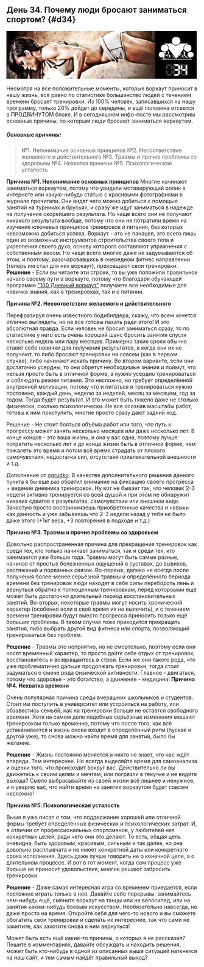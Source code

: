 ## День 34. Почему люди бросают заниматься спортом? {#d34}

![](src/img/34.jpg)

Несмотря на все положительные моменты, которые воркаут приносит в нашу жизнь, всё равно по статистике большинство людей с течением времени бросает тренировки. Из 100% человек, записавшихся на нашу программу, только 20% дойдет до середины, и ещё половина отсеется в ПРОДВИНУТОМ блоке. И в сегодняшнем инфо-посте мы рассмотрим основные причины, по которым люди бросают заниматься воркаутом. 

> 
##### Основные причины:
>
> №1. Непонимание основных принципов 
> №2. Несоответствие желаемого и действительного 
> №3. Травмы и прочие проблемы со здоровьем 
> №4. Нехватка времени 
> №5. Психологическая усталость

**Причина №1. Непонимание основных принципов** Многие начинают заниматься воркаутом, потому что увидели мотивирующий ролик в интернете или какую-нибудь статью с красивыми фотографиями в журнале прочитали. Они видят чего можно добиться с помощью занятий на турниках и брусьях, и сразу же идут заниматься в надежде на получение скорейшего результата. Но чаще всего они не получают никакого результата вообще, потому что они не потратили время на изучение ключевых принципов тренировок и питания, без которых невозможно добиться успеха. Воркаут - это не панацея, это всего лишь один из возможных инструментов строительства своего тела и укрепления своего духа, основу которого составляют упражнения с собственным весом. Но чаще всего многие даже не задумываются об этом, и поэтому, разочаровавшись в очередном фитнес направлении (теперь им стал для них воркаут), прекращают свои тренировки. 
**Решение** - Если вы читаете эти строки, то вы уже положили правильное начало своему пути в воркауте, потому что благодаря обучающей программе ["100 Дневный воркаут"](../index.html) получаете все необходимые для новичка знания, как о тренировках, так и о питании. 

**Причина №2. Несоответствие желаемого и действительного** 

Перефразируя очень известного бодибилдера, скажу, что всем хочется отлично выглядеть, но не все готовы пахать ради этого! И это абсолютная правда. Если человек не бросил заниматься сразу, то по статистике у него есть очень хороший шанс бросить занятия спустя несколько недель или пару месяцев. Примерно такие сроки обычно ставят себе новички для получения результатов, а когда они их не получают, то либо бросают тренировки на совсем (как в первом случае), либо начинают искать причину. Во втором варианте, если они достаточно усердны, то они обретут необходимые знания и поймут, что нельзя просто быть в отличной форме, а нужно усердно тренироваться и соблюдать режим питания. Это несложно, но требует определённой внутренней мотивации, потому что и питаться и тренироваться нужно постоянно, каждый день, неделю за неделей, месяц за месяцем, год за годом. Тогда будет результат. И это может быть тяжело даже не столько физически, сколько психологически. Не все осознав масштабы работ, готовы к ним приступить, многие просто сразу дают задний ход. 

Решение - Не стоит бояться объёма работ или того, что путь к прогрессу может занять несколько месяцев или даже несколько лет. В конце концов - это ваша жизнь, и она у вас одна, поэтому лучше потратить несколько лет и до конца жизни быть в отличной форме, чем пожалеть это время и потом всё время страдать от плохого самочувствия, недостатка сил, отсутствия привлекательной внешности и т.д. 

Дополнение от [ogrudko](http://workout.su/user/11479): 
В качестве дополнительного решения данного пункта я бы еще раз обратил внимание на фиксацию своего прогресса + ведение дневника тренировок. Ну вот не бывает так, что человек 2-3 недели активно тренируется со всей душой и при этом не обнаружит никаких сдвигов в результатах, самочувствии или внешнем виде. Зачастую просто воспринимаешь приобретенные качества и навыки как данность и уже забываешь что 2-3 недели назад у тебя не было даже этого (+1кг веса, +3 повторения в подходе и т.д.) 

**Причина №3. Травмы и прочие проблемы со здоровьем** 

Довольно распространенная причина для прекращения тренировок как среди тех, кто только начинает заниматься, так и среди тех, кто занимается уже больше года. Травмы могут быть самые разные, начиная от простых болезненных ощущений в суставах, до вывихов, растяжений и порванных связок. Во-первых, далеко не всегда после получения более-менее серьёзной травмы и определённого периода времени без тренировок люди находят в себе силы перебороть лень и вернуться обратно к полноценным тренировкам, перед котороыми ещё может быть достаточно длительный период восстановительных занятий. Во-вторых, некоторые травмы могут носить хронический характер (особенно если в своё время их не вылечить), и с течением времени тренировки будут вместо прогресса приносить только ещё большие проблемы. В таком случае тоже приходится прекращать занятия, либо выбрать другой вид фитнеса или спорта, позволяющий тренироваться без проблем. 

**Решение** - Травмы это неприятно, но не смертельно, поэтому если они носят временный характер, то просто дайте себе отдых от тренировок, восстановитесь и возвращайтесь в строй. Если же они такого рода, что уже проблематично дальше продолжать тренировки, тогда стоит задуматься о смене рода физической активности. Главное - двигаться, потому что здоровье - это богатство, а движение - медицина! 
**Причина №4. Нехватка времени** 

Очень популярная причина среди вчерашних школьников и студентов. Стоит им поступить в университет или устроиться на работу, или обзавестись семьёй, как на тренировки больше не остается свободного времени. Хотя на самом деле подобные серьёзные изменения мешают тренировкам только временно, потому что после того, как всё устаканивается и жизнь снова входит в определённый ритм (пускай и другой уже), то снова можно найти время для занятий, было бы желание. 

**Решение** - Жизнь постоянно меняется и никто не знает, что нас ждёт впереди. Тем интереснее. Но всегда выделяйте время для самоанализа и оценки того, что происходит вокруг вас. Действительно ли вы движетесь к своим целям и мечтам, или погрязли в текучке и не видите выхода? Смело выбрасывайте из своей жизни всё лишнее и ненужное, и я уверяю вас, что найти время на занятия воркаутом будет совсем несложно! 

**Причина №5. Психологическая усталость** 

Выше я уже писал о том, что поддержание хорошей или отличной формы требует определённых физических и психологических затрат. И, в отличии от профессиональных спортсменов, у любителей нет конкретных целей, ради чего они это делают. То есть, общая цель очевидна, быть здоровым, красивым, сильным и так далее, но она довольно расплывчата и не имеет конкретной даты или конкретного срока исполнения. Здесь даже лучше говорить не о конечной цели, а о длительном процессе. И вот в тот момент, когда сам процесс уже больше не приносит удовольствия, многие решают забросить тренировки. 

**Решение** - Даже самая интересная игра со временем приедается, если постоянно играть только в неё. Давайте себе перерывы, занимайтесь чем-нибудь ещё, смените воркаут на танцы или на велосипед, или на занятия каким-нибудь боевым искусством. Необязательно навсегда, но даже просто на время. Откройте себя для чего-то нового и вы сможете обогатить свои тренировки и сделать их интереснее, так что сами не заметите, как захотите снова к ним вернуться! 

Может быть есть ещё какие-то причины, о которых я не рассказал? Пишите в комментариях, давайте обсуждать и находить решения, может быть кто-нибудь в одной из описанных выше ситуаций наткнется на наш сайт, и тем самым найдёт правильный выход? 

